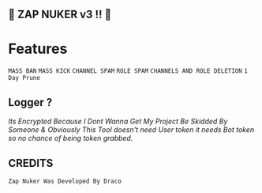 ## 🚨 ZAP NUKER v3 !! 🚨

# Features
```MASS BAN```
```MASS KICK```
```CHANNEL SPAM```
```ROLE SPAM```
```CHANNELS AND ROLE DELETION```
```1 Day Prune```

## Logger ?
_Its Encrypted Because I Dont Wanna Get My Project Be Skidded By Someone & Obviously This Tool doesn't need User token it needs Bot token so no chance of being token grabbed._

## CREDITS
```Zap Nuker Was Developed By Draco```
